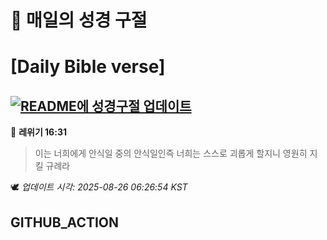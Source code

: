 # 🙏 매일의 성경 구절
# [Daily Bible verse]
## [![README에 성경구절 업데이트](https://github.com/DONGSUKA/first_test/actions/workflows/update-readme-bible.yml/badge.svg)](https://github.com/DONGSUKA/first_test/actions/workflows/update-readme-bible.yml)
<!-- START_BIBLE_VERSE -->
📖 **레위기 16:31**
> 이는 너희에게 안식일 중의 안식일인즉 너희는 스스로 괴롭게 할지니 영원히 지킬 규례라

🕊️ _업데이트 시각: 2025-08-26 06:26:54 KST_
  <!-- END_BIBLE_VERSE -->
## GITHUB_ACTION
